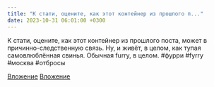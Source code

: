 ```yaml
---
title: "К стати, оцените, как этот контейнер из прошлого п..."
date: 2023-10-31 06:01:00 +0300
---
```


К стати, оцените, как этот контейнер из прошлого поста, может в причинно-следственную связь.
Ну, и живёт, в целом, как тупая самовлюблённая свинья. Обычная furry, в целом.
#фурри #fyrry #москва #отбросы


[Вложение](https://vk.com/photo41076938_457250346)
[Вложение](https://vk.com/photo41076938_457250347)
